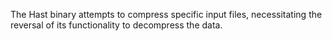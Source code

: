 The Hast binary attempts to compress specific input files, necessitating the reversal of its functionality to decompress the data.
